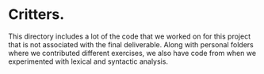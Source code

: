 # Critters.
This directory includes a lot of the code that we worked on for this project 
that is not associated with the final deliverable. Along with personal folders
where we contributed different exercises, we also have code from when we 
experimented with lexical and syntactic analysis. 

